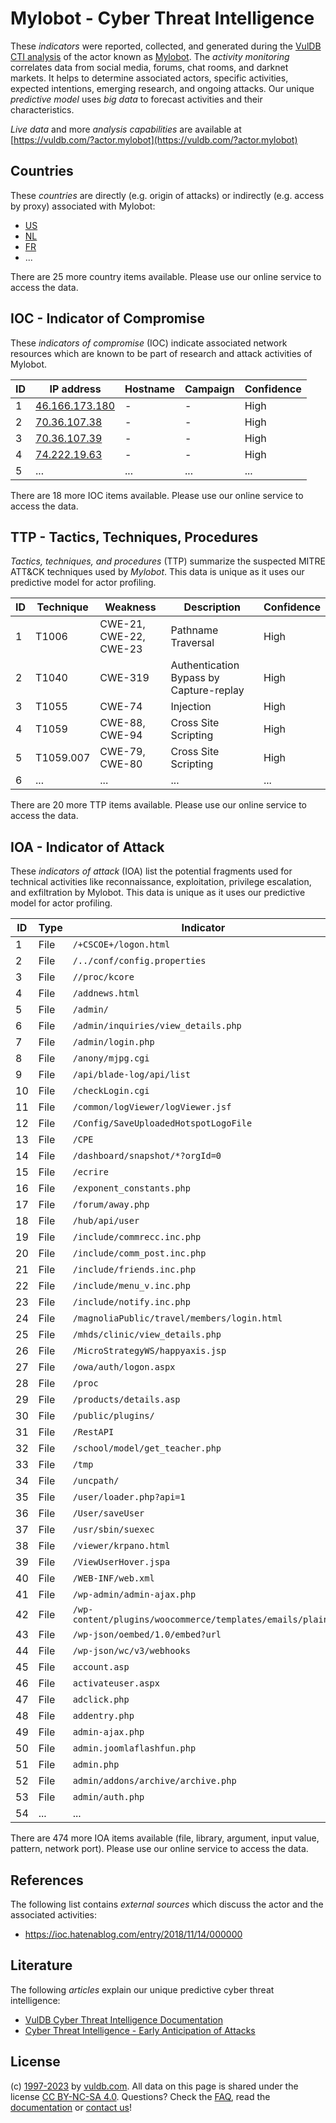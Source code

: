 # Mylobot - Cyber Threat Intelligence

These _indicators_ were reported, collected, and generated during the [VulDB CTI analysis](https://vuldb.com/?kb.cti) of the actor known as [Mylobot](https://vuldb.com/?actor.mylobot). The _activity monitoring_ correlates data from social media, forums, chat rooms, and darknet markets. It helps to determine associated actors, specific activities, expected intentions, emerging research, and ongoing attacks. Our unique _predictive model_ uses _big data_ to forecast activities and their characteristics.

_Live data_ and more _analysis capabilities_ are available at [https://vuldb.com/?actor.mylobot](https://vuldb.com/?actor.mylobot)

## Countries

These _countries_ are directly (e.g. origin of attacks) or indirectly (e.g. access by proxy) associated with Mylobot:

* [US](https://vuldb.com/?country.us)
* [NL](https://vuldb.com/?country.nl)
* [FR](https://vuldb.com/?country.fr)
* ...

There are 25 more country items available. Please use our online service to access the data.

## IOC - Indicator of Compromise

These _indicators of compromise_ (IOC) indicate associated network resources which are known to be part of research and attack activities of Mylobot.

ID | IP address | Hostname | Campaign | Confidence
-- | ---------- | -------- | -------- | ----------
1 | [46.166.173.180](https://vuldb.com/?ip.46.166.173.180) | - | - | High
2 | [70.36.107.38](https://vuldb.com/?ip.70.36.107.38) | - | - | High
3 | [70.36.107.39](https://vuldb.com/?ip.70.36.107.39) | - | - | High
4 | [74.222.19.63](https://vuldb.com/?ip.74.222.19.63) | - | - | High
5 | ... | ... | ... | ...

There are 18 more IOC items available. Please use our online service to access the data.

## TTP - Tactics, Techniques, Procedures

_Tactics, techniques, and procedures_ (TTP) summarize the suspected MITRE ATT&CK techniques used by _Mylobot_. This data is unique as it uses our predictive model for actor profiling.

ID | Technique | Weakness | Description | Confidence
-- | --------- | -------- | ----------- | ----------
1 | T1006 | CWE-21, CWE-22, CWE-23 | Pathname Traversal | High
2 | T1040 | CWE-319 | Authentication Bypass by Capture-replay | High
3 | T1055 | CWE-74 | Injection | High
4 | T1059 | CWE-88, CWE-94 | Cross Site Scripting | High
5 | T1059.007 | CWE-79, CWE-80 | Cross Site Scripting | High
6 | ... | ... | ... | ...

There are 20 more TTP items available. Please use our online service to access the data.

## IOA - Indicator of Attack

These _indicators of attack_ (IOA) list the potential fragments used for technical activities like reconnaissance, exploitation, privilege escalation, and exfiltration by Mylobot. This data is unique as it uses our predictive model for actor profiling.

ID | Type | Indicator | Confidence
-- | ---- | --------- | ----------
1 | File | `/+CSCOE+/logon.html` | High
2 | File | `/../conf/config.properties` | High
3 | File | `//proc/kcore` | Medium
4 | File | `/addnews.html` | High
5 | File | `/admin/` | Low
6 | File | `/admin/inquiries/view_details.php` | High
7 | File | `/admin/login.php` | High
8 | File | `/anony/mjpg.cgi` | High
9 | File | `/api/blade-log/api/list` | High
10 | File | `/checkLogin.cgi` | High
11 | File | `/common/logViewer/logViewer.jsf` | High
12 | File | `/Config/SaveUploadedHotspotLogoFile` | High
13 | File | `/CPE` | Low
14 | File | `/dashboard/snapshot/*?orgId=0` | High
15 | File | `/ecrire` | Low
16 | File | `/exponent_constants.php` | High
17 | File | `/forum/away.php` | High
18 | File | `/hub/api/user` | High
19 | File | `/include/commrecc.inc.php` | High
20 | File | `/include/comm_post.inc.php` | High
21 | File | `/include/friends.inc.php` | High
22 | File | `/include/menu_v.inc.php` | High
23 | File | `/include/notify.inc.php` | High
24 | File | `/magnoliaPublic/travel/members/login.html` | High
25 | File | `/mhds/clinic/view_details.php` | High
26 | File | `/MicroStrategyWS/happyaxis.jsp` | High
27 | File | `/owa/auth/logon.aspx` | High
28 | File | `/proc` | Low
29 | File | `/products/details.asp` | High
30 | File | `/public/plugins/` | High
31 | File | `/RestAPI` | Medium
32 | File | `/school/model/get_teacher.php` | High
33 | File | `/tmp` | Low
34 | File | `/uncpath/` | Medium
35 | File | `/user/loader.php?api=1` | High
36 | File | `/User/saveUser` | High
37 | File | `/usr/sbin/suexec` | High
38 | File | `/viewer/krpano.html` | High
39 | File | `/ViewUserHover.jspa` | High
40 | File | `/WEB-INF/web.xml` | High
41 | File | `/wp-admin/admin-ajax.php` | High
42 | File | `/wp-content/plugins/woocommerce/templates/emails/plain/` | High
43 | File | `/wp-json/oembed/1.0/embed?url` | High
44 | File | `/wp-json/wc/v3/webhooks` | High
45 | File | `account.asp` | Medium
46 | File | `activateuser.aspx` | High
47 | File | `adclick.php` | Medium
48 | File | `addentry.php` | Medium
49 | File | `admin-ajax.php` | High
50 | File | `admin.joomlaflashfun.php` | High
51 | File | `admin.php` | Medium
52 | File | `admin/addons/archive/archive.php` | High
53 | File | `admin/auth.php` | High
54 | ... | ... | ...

There are 474 more IOA items available (file, library, argument, input value, pattern, network port). Please use our online service to access the data.

## References

The following list contains _external sources_ which discuss the actor and the associated activities:

* https://ioc.hatenablog.com/entry/2018/11/14/000000

## Literature

The following _articles_ explain our unique predictive cyber threat intelligence:

* [VulDB Cyber Threat Intelligence Documentation](https://vuldb.com/?kb.cti)
* [Cyber Threat Intelligence - Early Anticipation of Attacks](https://www.scip.ch/en/?labs.20201022)

## License

(c) [1997-2023](https://vuldb.com/?kb.changelog) by [vuldb.com](https://vuldb.com/?kb.about). All data on this page is shared under the license [CC BY-NC-SA 4.0](https://creativecommons.org/licenses/by-nc-sa/4.0/). Questions? Check the [FAQ](https://vuldb.com/?kb.faq), read the [documentation](https://vuldb.com/?kb) or [contact us](https://vuldb.com/?contact)!

